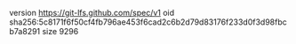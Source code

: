 version https://git-lfs.github.com/spec/v1
oid sha256:5c8171f6f50cf4fb796ae453f6cad2c6b2d79d83176f233d0f3d98fbcb7a8291
size 9296
